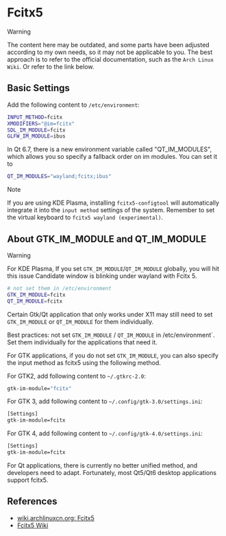 # Fcitx5

> [!WARNING]
> The content here may be outdated, and some parts have been adjusted according to my own needs, so it may not be applicable to you. The best approach is to refer to the official documentation, such as the `Arch Linux Wiki`. Or refer to the link below.

## Basic Settings

Add the following content to `/etc/environment`:

```sh
INPUT_METHOD=fcitx
XMODIFIERS="@im=fcitx"
SDL_IM_MODULE=fcitx
GLFW_IM_MODULE=ibus
```

In Qt 6.7, there is a new environment variable called "QT_IM_MODULES", which allows you so specify a fallback order on im modules. You can set it to

```sh
QT_IM_MODULES="wayland;fcitx;ibus"
```

> [!NOTE]
> If you are using KDE Plasma, installing `fcitx5-configtool` will automatically integrate it into the `input method` settings of the system. Remember to set the virtual keyboard to `fcitx5 wayland (experimental)`.

## About GTK_IM_MODULE and QT_IM_MODULE

> [!WARNING]
> For KDE Plasma, If you set `GTK_IM_MODULE`/`QT_IM_MODULE` globally, you will hit this issue Candidate window is blinking under wayland with Fcitx 5.

```sh
# not set them in /etc/environment
GTK_IM_MODULE=fcitx
QT_IM_MODULE=fcitx
```

Certain Gtk/Qt application that only works under X11 may still need to set `GTK_IM_MODULE` or `QT_IM_MODULE` for them individually.

Best practices: not set `GTK_IM_MODULE` / `QT_IM_MODULE` in /etc/environment`. Set them individually for the applications that need it.

For GTK applications, if you do not set `GTK_IM_MODULE`, you can also specify the input method as fcitx5 using the following method.

For GTK2, add following content to `~/.gtkrc-2.0`:

```sh
gtk-im-module="fcitx"
```

For GTK 3, add following content to `~/.config/gtk-3.0/settings.ini`:

```sh
[Settings]
gtk-im-module=fcitx
```

For GTK 4, add following content to `~/.config/gtk-4.0/settings.ini`:

```sh
[Settings]
gtk-im-module=fcitx
```

For Qt applications, there is currently no better unified method, and developers need to adapt. Fortunately, most Qt5/Qt6 desktop applications support fcitx5.

## References

- [wiki.archlinuxcn.org: Fcitx5](https://wiki.archlinuxcn.org/wiki/Fcitx5)
- [Fcitx5 Wiki](https://fcitx-im.org/wiki/Using_Fcitx_5_on_Wayland)
